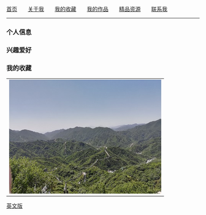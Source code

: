 <!--
<table border="0">
  <tr>
		<td><a href="/index.html">首页 </a> </td>    
		<td><a href="#">关于我 </a> </td>    
		<td><a href="/MyFavorites/MyFavoritesIndex.html">我的收藏 </a></td>    
		<td><a href="#">联系我 </a> </td>    
  </tr>
</table>
-->


<a href="/index.html">首页</a>&emsp;&emsp;<a href="#">关于我</a>&emsp;&emsp;<a href="/MyFavorites/MyFavoritesIndex.html">我的收藏</a>&emsp;&emsp;<a href="#">我的作品</a>&emsp;&emsp;<a href="#">精品资源</a>&emsp;&emsp;<a href="#">联系我</a>


----

### 个人信息

### 兴趣爱好

### 我的收藏

<table border="0">
  <tr>
    <td width="100%">
      <img src="/image/changcheng.jpg" width="100%">
    </td>
  </tr>
</table>

<a href="/index-en.html">英文版</a>

